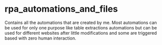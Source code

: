 # rpa_automations_and_files

Contains all the automations that are created by me. Most automations can be used for only one purpose like table extractions automations but can be used for different websites after little modifications and some are triggered based with zero human interaction.
